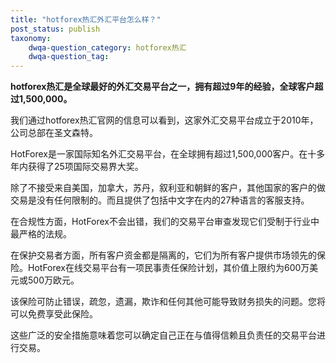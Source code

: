```yaml
---
title: "hotforex热汇外汇平台怎么样？"
post_status: publish
taxonomy:
    dwqa-question_category: hotforex热汇
    dwqa-question_tag:
---
```


**hotforex热汇是全球最好的外汇交易平台之一，拥有超过9年的经验，全球客户超过1,500,000。**

我们通过hotforex热汇官网的信息可以看到，这家外汇交易平台成立于2010年，公司总部在圣文森特。

HotForex是一家国际知名外汇交易平台，在全球拥有超过1,500,000客户。在十多年内获得了25项国际交易界大奖。

除了不接受来自美国，加拿大，苏丹，叙利亚和朝鲜的客户，其他国家的客户的做交易是没有任何限制的。而且提供了包括中文字在内的27种语言的客服支持。

在合规性方面，HotForex不会出错，我们的交易平台审查发现它们受制于行业中最严格的法规。

在保护交易者方面，所有客户资金都是隔离的，它们为所有客户提供市场领先的保险。HotForex在线交易平台有一项民事责任保险计划，其价值上限约为600万美元或500万欧元。

该保险可防止错误，疏忽，遗漏，欺诈和任何其他可能导致财务损失的问题。您将可以免费享受此保险。

这些广泛的安全措施意味着您可以确定自己正在与值得信赖且负责任的交易平台进行交易。
